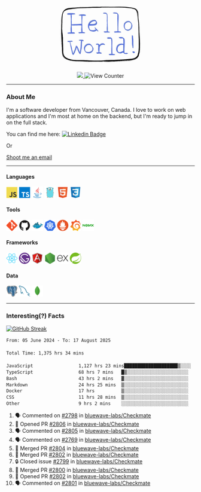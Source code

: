 <div align="center">
    <img src="./img/hello_world.webp" height="200px" width="">
    <div>
        <a href="https://www.linkedin.com/in/ajhollid">
            <img src="https://img.shields.io/badge/LinkedIn-blue"/>
        </a>
        <img src="https://komarev.com/ghpvc/?username=ajhollid&color=yellow" alt="View Counter">
    </div>
</div>

---

### About Me

I'm a software developer from Vancouver, Canada. I love to work on web applications and I'm most at home on the backend, but I'm ready to jump in on the full stack.

You can find me here: [![Linkedin Badge](https://img.shields.io/badge/-ajhollid-blue?style=flat&logo=Linkedin&logoColor=white)](https://www.linkedin.com/in/ajhollid)

Or

[Shoot me an email](mailto:ajhollid@gmail.com)

---

#### Languages

<div>
    <img src="./img/devicons/javascript-original.svg" width=30 height=30 alt="JavaScript">
    <img src="/img/devicons/typescript-original.svg" width=30 height=30 alt="TypeScript">
    <img src="./img/devicons/java-original.svg" width=30 height=30 alt="Java">
    <img src="./img/devicons/go-original.svg" width=30 height=30 alt="Golang">
    <img src="./img/devicons/html5-original.svg" width=30 height=30 alt="HTML 5">
    <img src="./img/devicons/css3-original.svg" width=30 height=30 alt="CSS 3">
</div>

#### Tools

<div>
    <img src="./img/devicons/git-original.svg" width=30 height=30 alt="Git">
    <img src="./img/devicons/github-original.svg" width=30 height=30 alt="Github">
    <img src="./img/devicons/docker-original.svg" width=30 
    height=30 alt="Docker">
    <img src="./img/devicons/kubernetes-original.svg" width=30 height=30 alt="K8">
    <img src="./img/devicons/prometheus-original.svg" width=30 height=30 alt="Prometheus">
    <img src="./img/devicons/grafana-original.svg" width=30 height=30 alt="Grafana">
    <img src="./img/devicons/nginx-original.svg" width=30 height=30 alt="Nginx">
</div>

#### Frameworks

<div>
    <img src="./img/devicons/react-original.svg" width=30 height=30 alt="React">
    <img src="./img/devicons/gatsby-original.svg" width=30 height=30 alt="Gatsby">
    <img src="./img/devicons/angularjs-original.svg" width=30 height=30 alt="AngularJS">
    <img src="./img/devicons/nodejs-original.svg" width=30 height=30 alt="NodeJS">
    <img src="./img/devicons/express-original.svg" width=30 height=30 alt="Express">
    <img src="./img/devicons/spring-original.svg" width=30 height=30 alt="Spring">
</div>

#### Data

<div>
    <img src="./img/devicons/postgresql-original.svg" width=30 height=30 alt="Postgresql">
    <img src="./img/devicons/mysql-original.svg" width=30 height=30 alt="Mysql">
    <img src="./img/devicons/mongodb-original.svg" width=30 height=30 alt="MongoDB">
</div>

---

### Interesting(?) Facts

[![GitHub Streak](http://github-readme-streak-stats.herokuapp.com?user=ajhollid)](https://git.io/streak-stats)

 <!--START_SECTION:waka-->

```txt
From: 05 June 2024 - To: 17 August 2025

Total Time: 1,375 hrs 34 mins

JavaScript                 1,127 hrs 23 mins████████████████████▒░░░░   81.42 %
TypeScript                 68 hrs 7 mins   █▒░░░░░░░░░░░░░░░░░░░░░░░   04.92 %
Bash                       43 hrs 2 mins   ▓░░░░░░░░░░░░░░░░░░░░░░░░   03.11 %
Markdown                   24 hrs 25 mins  ▒░░░░░░░░░░░░░░░░░░░░░░░░   01.76 %
Docker                     17 hrs          ▒░░░░░░░░░░░░░░░░░░░░░░░░   01.23 %
CSS                        11 hrs 28 mins  ▒░░░░░░░░░░░░░░░░░░░░░░░░   00.83 %
Other                      9 hrs 2 mins    ░░░░░░░░░░░░░░░░░░░░░░░░░   00.65 %
```

<!--END_SECTION:waka-->


<!--START_SECTION:activity-->
1. 🗣 Commented on [#2798](https://github.com/bluewave-labs/Checkmate/issues/2798#issuecomment-3194989379) in [bluewave-labs/Checkmate](https://github.com/bluewave-labs/Checkmate)
2. 💪 Opened PR [#2806](https://github.com/bluewave-labs/Checkmate/pull/2806) in [bluewave-labs/Checkmate](https://github.com/bluewave-labs/Checkmate)
3. 🗣 Commented on [#2805](https://github.com/bluewave-labs/Checkmate/issues/2805#issuecomment-3194931029) in [bluewave-labs/Checkmate](https://github.com/bluewave-labs/Checkmate)
4. 🗣 Commented on [#2769](https://github.com/bluewave-labs/Checkmate/issues/2769#issuecomment-3194689510) in [bluewave-labs/Checkmate](https://github.com/bluewave-labs/Checkmate)
5. 🎉 Merged PR [#2804](https://github.com/bluewave-labs/Checkmate/pull/2804) in [bluewave-labs/Checkmate](https://github.com/bluewave-labs/Checkmate)
6. 🎉 Merged PR [#2802](https://github.com/bluewave-labs/Checkmate/pull/2802) in [bluewave-labs/Checkmate](https://github.com/bluewave-labs/Checkmate)
7. 🔒 Closed issue [#2799](https://github.com/bluewave-labs/Checkmate/issues/2799) in [bluewave-labs/Checkmate](https://github.com/bluewave-labs/Checkmate)
8. 🎉 Merged PR [#2800](https://github.com/bluewave-labs/Checkmate/pull/2800) in [bluewave-labs/Checkmate](https://github.com/bluewave-labs/Checkmate)
9. 💪 Opened PR [#2802](https://github.com/bluewave-labs/Checkmate/pull/2802) in [bluewave-labs/Checkmate](https://github.com/bluewave-labs/Checkmate)
10. 🗣 Commented on [#2801](https://github.com/bluewave-labs/Checkmate/pull/2801#issuecomment-3192963842) in [bluewave-labs/Checkmate](https://github.com/bluewave-labs/Checkmate)
<!--END_SECTION:activity-->

